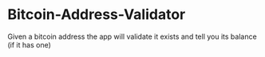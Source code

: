 # Bitcoin-Address-Validator
Given a bitcoin address the app will validate it exists and tell you its balance (if it has one)
